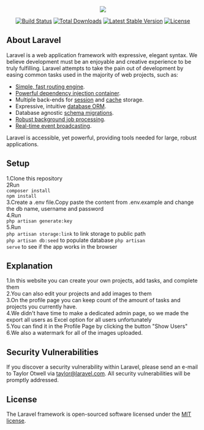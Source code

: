 <p align="center"><img src="https://laravel.com/assets/img/components/logo-laravel.svg"></p>

<p align="center">
<a href="https://travis-ci.org/laravel/framework"><img src="https://travis-ci.org/laravel/framework.svg" alt="Build Status"></a>
<a href="https://packagist.org/packages/laravel/framework"><img src="https://poser.pugx.org/laravel/framework/d/total.svg" alt="Total Downloads"></a>
<a href="https://packagist.org/packages/laravel/framework"><img src="https://poser.pugx.org/laravel/framework/v/stable.svg" alt="Latest Stable Version"></a>
<a href="https://packagist.org/packages/laravel/framework"><img src="https://poser.pugx.org/laravel/framework/license.svg" alt="License"></a>
</p>

## About Laravel

Laravel is a web application framework with expressive, elegant syntax. We believe development must be an enjoyable and creative experience to be truly fulfilling. Laravel attempts to take the pain out of development by easing common tasks used in the majority of web projects, such as:

- [Simple, fast routing engine](https://laravel.com/docs/routing).
- [Powerful dependency injection container](https://laravel.com/docs/container).
- Multiple back-ends for [session](https://laravel.com/docs/session) and [cache](https://laravel.com/docs/cache) storage.
- Expressive, intuitive [database ORM](https://laravel.com/docs/eloquent).
- Database agnostic [schema migrations](https://laravel.com/docs/migrations).
- [Robust background job processing](https://laravel.com/docs/queues).
- [Real-time event broadcasting](https://laravel.com/docs/broadcasting).

Laravel is accessible, yet powerful, providing tools needed for large, robust applications.

##  Setup 
1.Clone this repository  
2Run   
<code>composer install</code>  
<code>npm install</code>  
3.Create a .env file.Copy paste the content from .env.example and change the db name, username and password  
4.Run  
<code>php artisan generate:key</code>  
5.Run  
<code>php artisan storage:link</code> to link storage to public path  
<code>php artisan db:seed</code> to populate database
<code>php artisan serve</code> to see if the app works in the browser

##  Explanation
1.In this website you can create your own projects, add tasks, and complete them  
2.You can also edit your projects and add images to them  
3.On the profile page you can keep count of the amount of tasks and projects you currently have.  
4.We didn't have time to make a dedicated admin page, so we made the export all users as Excel option for all users unfortunately  
5.You can find it in the Profile Page by clicking the button "Show Users"  
6.We also a watermark for all of the images uploaded.




## Security Vulnerabilities

If you discover a security vulnerability within Laravel, please send an e-mail to Taylor Otwell via [taylor@laravel.com](mailto:taylor@laravel.com). All security vulnerabilities will be promptly addressed.

## License

The Laravel framework is open-sourced software licensed under the [MIT license](https://opensource.org/licenses/MIT).
